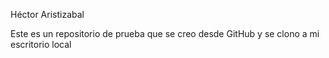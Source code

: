 Héctor Aristizabal

Este es un repositorio de prueba que se creo desde GitHub y se clono a mi escritorio local 
